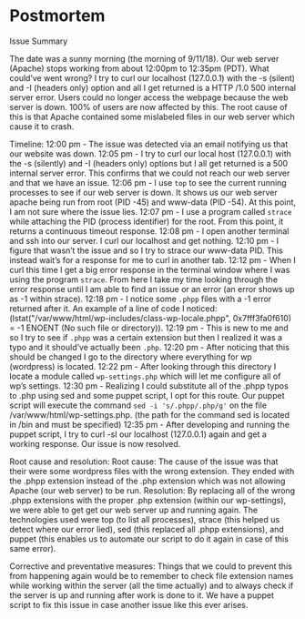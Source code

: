 # Postmortem

Issue Summary

The date was a sunny morning (the morning of 9/11/18). Our web server (Apache) stops working from about 12:00pm to 12:35pm (PDT). What could’ve went wrong? I try to curl our localhost (127.0.0.1) with the -s (silent) and -I (headers only) option and all I get returned is a HTTP /1.0 500 internal server error. Users could no longer access the webpage because the web server is down. 100% of users are now affected by this. The root cause of this is that Apache contained some mislabeled files in our web server which cause it to crash.

Timeline:
12:00 pm - The issue was detected via an email notifying us that our website was down.
12:05 pm - I try to curl our local host (127.0.0.1) with the -s (silently) and -I (headers only) options but I all get returned is a 500 internal server error. This confirms that we could not reach our web server and that we have an issue.
12:06 pm - I use `top` to see the current running processes to see if our web server is down. It shows us our web server apache being run from root (PID -45) and www-data (PID -54). At this point, I am not sure where the issue lies.
12:07 pm - I use a program called `strace` while attaching the PID (process identifier) for the root. From this point, it returns a continuous timeout response.
12:08 pm - I open another terminal and ssh into our server. I curl our localhost and get nothing.
12:10 pm - I figure that wasn’t the issue and so I try to strace our www-data PID. This instead wait’s for a response for me to curl in another tab.
12:12 pm - When I curl this time I get a big error response in the terminal window where I was using the program `strace`. From here I take my time looking through the error response until I am able to find an issue or an error (an error shows up as -1 within strace).
12:18 pm - I notice some `.phpp` files with a -1 error returned after it. An example of a line of code I noticed:  (lstat("/var/www/html/wp-includes/class-wp-locale.phpp", 0x7fff3fa0f610) = -1 ENOENT (No such file or directory)).
12:19 pm - This is new to me and so I try to see if `.phpp` was a certain extension but then I realized it was a typo and it should’ve actually been `.php`.
12:20 pm - After noticing that this should be changed I go to the directory where everything for wp (wordpress) is located. 
12:22 pm - After looking through this directory I locate a module called `wp-settings.php` which will let me configure all of wp’s settings. 
12:30 pm - Realizing I could substitute all of the .phpp typos to .php using sed and some puppet script, I opt for this route. Our puppet script will execute the command `sed -i 's/.phpp/.php/g'` on the file /var/www/html/wp-settings.php. (the path for the command sed is located in /bin and must be specified)
12:35 pm - After developing and running the puppet script, I try to curl -sI our localhost (127.0.0.1) again and get a working response. Our issue is now resolved.



Root cause and resolution:
Root cause:
The cause of the issue was that their were some wordpress files with the wrong extension. They ended with the .phpp extension instead of the .php extension which was not allowing Apache (our web server) to be run. 
Resolution:
By replacing all of the wrong .phpp extensions with the proper .php extension (within our wp-settings), we were able to get get our web server up and running again. The technologies used were top (to list all processes), strace (this helped us detect where our error lied), sed (this replaced all .phpp extensions), and puppet (this enables us to automate our script to do it again in case of this same error).

Corrective and preventative measures:
Things that we could to prevent this from happening again would be to remember to check file extension names while working within the server (all the time actually) and to always check if the server is up and running after work is done to it.
We have a puppet script to fix this issue in case another issue like this ever arises.
